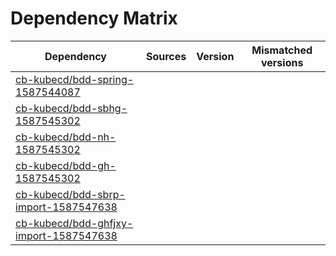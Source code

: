 # Dependency Matrix

Dependency | Sources | Version | Mismatched versions
---------- | ------- | ------- | -------------------
[cb-kubecd/bdd-spring-1587544087](https://github.com/cb-kubecd/bdd-spring-1587544087.git) |  | []() | 
[cb-kubecd/bdd-sbhg-1587545302](https://github.com/cb-kubecd/bdd-sbhg-1587545302.git) |  | []() | 
[cb-kubecd/bdd-nh-1587545302](https://github.com/cb-kubecd/bdd-nh-1587545302.git) |  | []() | 
[cb-kubecd/bdd-gh-1587545302](https://github.com/cb-kubecd/bdd-gh-1587545302.git) |  | []() | 
[cb-kubecd/bdd-sbrp-import-1587547638](https://github.com/cb-kubecd/bdd-sbrp-import-1587547638.git) |  | []() | 
[cb-kubecd/bdd-ghfjxy-import-1587547638](https://github.com/cb-kubecd/bdd-ghfjxy-import-1587547638.git) |  | []() | 
